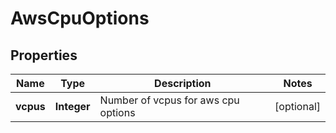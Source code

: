 

# AwsCpuOptions


## Properties

Name | Type | Description | Notes
------------ | ------------- | ------------- | -------------
**vcpus** | **Integer** | Number of vcpus for aws cpu options |  [optional]



